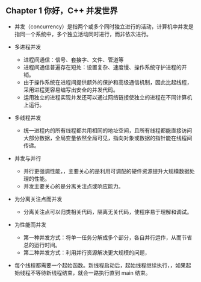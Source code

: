 ## Chapter 1 你好，C++ 并发世界

- 并发（concurrency）是指两个或多个同时独立进行的活动，计算机中并发是指同一个系统中，多个独立活动同时进行，而非依次进行。
- 多进程并发
  - 进程间通信：信号、套接字、文件、管道等
  - 进程间通信普遍存在短处：设置复杂、速度慢、操作系统守护进程的开销。
  - 由于操作系统在进程间提供额外的保护和高级通信机制，因此比起线程，采用进程更容易编写出安全的并发代码。
  - 运用独立的进程实现并发还可以通过网络链接使独立的进程在不同计算机上运行。
- 多线程并发
  - 统一进程内的所有线程都共用相同的地址空间，且所有线程都能直接访问大部分数据，全局变量依然全局可见，指向对象或数据的指针能在线程间传递。
- 并发与并行
  - 并行更强调性能，，主要关心的是利用可调配的硬件资源提升大规模数据处理的性能。
  - 并发主要关心的是分离关注点或响应能力。
- 为分离关注点而并发
  - 分离关注点可以归类相关代码，隔离无关代码，使程序易于理解和调试。
- 为性能而并发
  - 第一种并发方式：将单一任务分解成多个部分，各自并行运作，从而节省总的运行时间。
  - 第二种并发方式：利用并行资源解决更大规模的问题，

- 每个线程都需要一个起始函数。新线程启动后，起始线程继续执行，，如果起始线程不等待新线程结束，就会一路执行直到 main 结束。